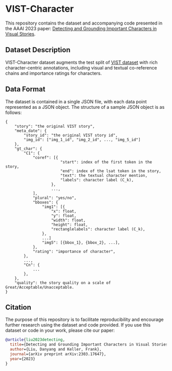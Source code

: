 # VIST-Character
This repository contains the dataset and accompanying code presented in the AAAI 2023 paper: [Detecting and Grounding Important Characters in Visual Stories](https://arxiv.org/abs/2303.17647).

## Dataset Description
VIST-Character dataset augments the test split of [VIST dataset](https://aclanthology.org/N16-1147/) with rich character-centric annotations, including visual and textual co-reference chains and importance ratings for characters.

## Data Format
The dataset is contained in a single JSON file, with each data point represented as a JSON object. The structure of a sample JSON object is as follows:
```
{
    "story": "the original VIST story",
    "meta_date": {
        "story_id": "the original VIST story id",
        "img_id": ["img_1_id", "img_2_id", ..., "img_5_id"]
    },
    "gt_char": {
        "C1": {
            "coref": [{
                        "start": index of the first token in the story,
                        "end": index of the lsat token in the story,
                        "text": the textual character mention,
                        "labels": character label (C_k),
                    },
                    ...,
            ],
            "plural": "yes/no",
            "bboxes": {
                "img1": [{
                    "x": float,
                    "y": float,
                    "width": float,
                    "height": float,
                    "rectanglelabels": character label (C_k),
                },
                ...]
                "img5": [{bbox_1}, {bbox_2}, ...],
            },
            "rating": "importance of character",
        },
        ...,
        "Cn": {
            ...
        },
    },
    "quality": the story quality on a scale of Great/Acceptable/Unacceptable.
}
```
## Citation

The purpose of this repository is to facilitate reproducibility and encourage further research using the dataset and code provided. If you use this dataset or code in your work, please cite our paper:
```bibtex
@article{liu2023detecting,
  title={Detecting and Grounding Important Characters in Visual Stories},
  author={Liu, Danyang and Keller, Frank},
  journal={arXiv preprint arXiv:2303.17647},
  year={2023}
}
```
